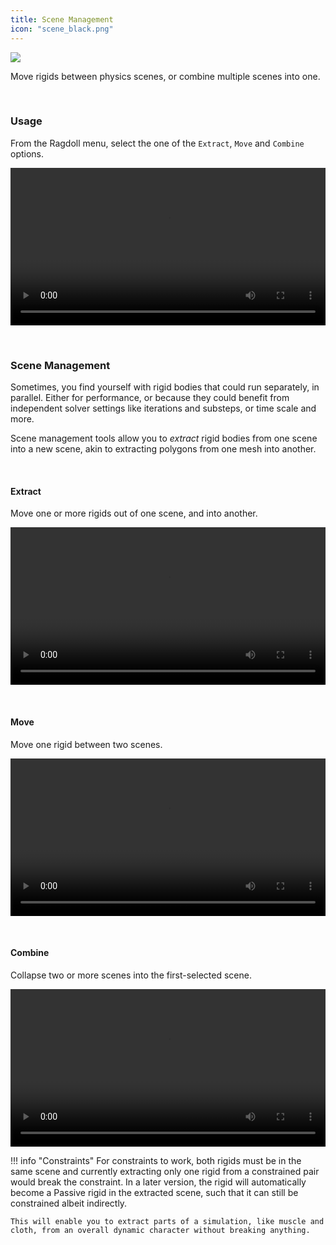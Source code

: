```yaml
---
title: Scene Management
icon: "scene_black.png"
---
```


<div class="hero-container">
    <img class="hero-image" src=/car12.png>
</div>

Move rigids between physics scenes, or combine multiple scenes into one.

<br>

### Usage

From the Ragdoll menu, select the one of the `Extract`, `Move` and `Combine` options.

<video autoplay="autoplay" loop="loop" width="100%"><source src="https://user-images.githubusercontent.com/2152766/124179074-30071c80-daaa-11eb-9f21-a199bfceceb5.mp4" type="video/mp4"></video>

<br>

### Scene Management

Sometimes, you find yourself with rigid bodies that could run separately, in parallel. Either for performance, or because they could benefit from independent solver settings like iterations and substeps, or time scale and more.

Scene management tools allow you to *extract* rigid bodies from one scene into a new scene, akin to extracting polygons from one mesh into another.

<br>

#### Extract

Move one or more rigids out of one scene, and into another.

<video autoplay="autoplay" loop="loop" width="100%"><source src="https://user-images.githubusercontent.com/2152766/124179064-2b426880-daaa-11eb-8021-310b2e9d277f.mp4" type="video/mp4"></video>

<br>

#### Move

Move one rigid between two scenes.

<video autoplay="autoplay" loop="loop" width="100%"><source src="https://user-images.githubusercontent.com/2152766/124179074-30071c80-daaa-11eb-9f21-a199bfceceb5.mp4" type="video/mp4"></video>

<br>

#### Combine

Collapse two or more scenes into the first-selected scene.

<video autoplay="autoplay" loop="loop" width="100%"><source src="https://user-images.githubusercontent.com/2152766/124179058-2978a500-daaa-11eb-9842-1cb461b69a0f.mp4" type="video/mp4"></video>

!!! info "Constraints"
    For constraints to work, both rigids must be in the same scene and currently extracting only one rigid from a constrained pair would break the constraint. In a later version, the rigid will automatically become a Passive rigid in the extracted scene, such that it can still be constrained albeit indirectly.

    This will enable you to extract parts of a simulation, like muscle and cloth, from an overall dynamic character without breaking anything.
